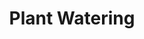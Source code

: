 ---
layout: page
title: Plant Watering
description: A system that can be used to remotely check the watering status of some plants.
img: assets/img/plant_overview.jpg
importance: 4
category: personal
redirect_url: https://github.com/pliam1105/Plant-Watering
---